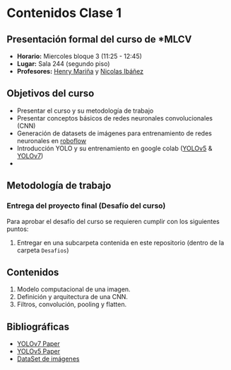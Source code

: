 # Contenidos  Clase 1 

## Presentación formal del curso de *MLCV

* __Horario:__ Miercoles bloque 3 (11:25 - 12:45)
* __Lugar:__ Sala 244 (segundo piso)
* __Profesores:__ [Henry Mariña](henry.marina@usach.cl) y [Nicolas Ibáñez](nicolas.ibanez.r@usach.cl)


## Objetivos del curso
* Presentar el curso y su metodología de trabajo
* Presentar conceptos básicos de redes neuronales convolucionales (CNN)
* Generación de datasets de imágenes para entrenamiento de redes neuronales en [roboflow](https://roboflow.com/)
* Introducción YOLO y su entrenamiento en google colab ([YOLOv5](https://colab.research.google.com/github/ultralytics/yolov5/blob/master/tutorial.ipynb#scrollTo=ZY2VXXXu74w5) & [YOLOv7](https://colab.research.google.com/drive/1X9A8odmK4k6l26NDviiT6dd6TgR-piOa))
* 

## Metodología de trabajo
### Entrega del proyecto final (Desafío del curso)

Para aprobar el desafío del curso se requieren cumplir con los siguientes puntos:

1. Entregar en una subcarpeta contenida en este repositorio (dentro de la carpeta `Desafios`)

## Contenidos
1. Modelo computacional de una imagen.
2. Definición y arquitectura de una CNN.
3. Filtros, convolución, pooling y flatten.

## Bibliográficas

* [YOLOv7 Paper](https://github.com/WongKinYiu/yolov7/blob/main/paper/yolov7.pdf)
* [YOLOv5 Paper](https://arxiv.org/abs/2012.08088)
* [DataSet de imágenes](https://app.roboflow.com/bvi)
